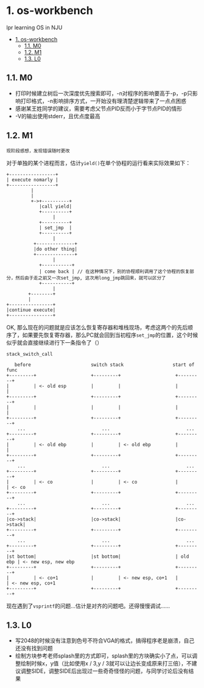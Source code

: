 # 1. os-workbench
lpr learning OS in NJU

<!-- TOC -->

- [1. os-workbench](#1-os-workbench)
    - [1.1. M0](#11-m0)
    - [1.2. M1](#12-m1)
    - [1.3. L0](#13-l0)

<!-- /TOC -->
## 1.1. M0
- 打印时候建立树后一次深度优先搜索即可，-n对程序的影响要高于-p，-p只影响打印格式，-n影响排序方式，一开始没有理清楚逻辑带来了一点点困惑
- 感谢某王姓同学的建议，需要考虑父节点PID反而小于字节点PID的情形
- -V的输出使用stderr，且优点度最高

## 1.2. M1
`现阶段感想，发现错误随时更改`

对于单独的某个进程而言，估计`yield()`在单个协程的运行看来实际效果如下：
```
+-----------------+
| execute nomarly |
+-----------------+
         |
         | 
         +->+----------+
            |call yield|
            +----------+
                 |
            +----------+
            | set_jmp  |
            +----------+
                 |
          +--------------+
          |do other thing|
          +--------------+
                 |
            +-----------+
            | come back | // 在这种情况下，别的协程顺利调用了这个协程的恢复部分，然后由于走之前又一次set_jmp, 这次用long_jmp跳回来，就可以区分了
            +-----------+
                 |
        +--------+
        |
+----------------+
|continue execute|   
+----------------+                  

``` 
OK, 那么现在的问题就是应该怎么恢复寄存器和堆栈现场，考虑这两个的先后顺序了，如果要先恢复寄存器，那么PC就会回到当初程序`set_jmp`的位置，这个时候似乎就会直接继续进行下一条指令了（）


`stack_switch_call`
```
   before                      switch stack                  start of func
+---------+                    +---------+                    +---------+          
|         | <- old esp         |         |                    |         |
+---------+                    +---------+                    +---------+
|         |                    |         |                    |         |
+---------+                    +---------+                    +---------+
    ...                            ...                            ...
+---------+                    +---------+                    +---------+
|         | <- old ebp         |         | <- old ebp         |         |
+---------+                    +---------+                    +---------+
    ...                            ...                            ...
+---------+                    +---------+                    +---------+
|         | <- co              |         | <- co              |         | <- co
+---------+                    +---------+                    +---------+
    ...                            ...                            ...
+---------+                    +---------+                    +---------+
|co->stack|                    |co->stack|                    |co->stack|
+---------+                    +---------+                    +---------+
    ...                            ...                            ...
+---------+                    +---------+                    +---------+
|st bottom|                    |st bottom|                    | old ebp | <- new esp, new ebp
+---------+                    +---------+                    +---------+
|         | <- co+1            |         | <- new esp, co+1   |         | <- new esp, co+1
+---------+                    +---------+                    +---------+
```

现在遇到了`vsprintf`的问题…估计是对齐的问题吧。还得慢慢调试……



## 1.3. L0
- 写2048的时候没有注意到色号不符合VGA的格式，搞得程序老是崩溃，自己还没有找到问题
- 绘制方块参考老师splash里的方式即可，splash里的方块确实小了点，可以调整绘制时候x，y值（比如使用x / 3,y / 3就可以让边长变成原来打三倍），不建议调整SIDE，调整SIDE后出现过一些奇奇怪怪的问题，与同学讨论后没有结果